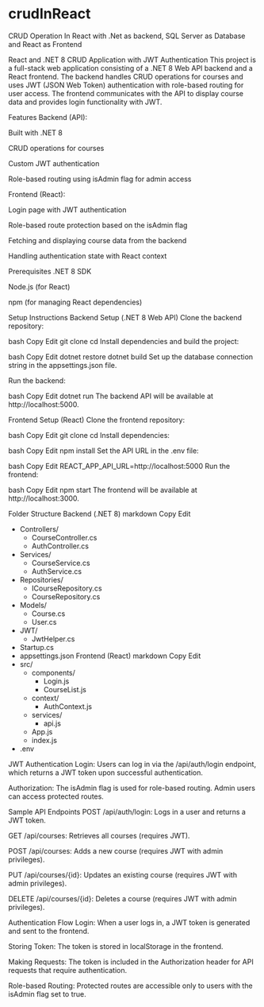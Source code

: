 # crudInReact
CRUD Operation In React with .Net as backend, SQL Server as Database and React as Frontend


React and .NET 8 CRUD Application with JWT Authentication
This project is a full-stack web application consisting of a .NET 8 Web API backend and a React frontend. The backend handles CRUD operations for courses and uses JWT (JSON Web Token) authentication with role-based routing for user access. The frontend communicates with the API to display course data and provides login functionality with JWT.

Features
Backend (API):

Built with .NET 8

CRUD operations for courses

Custom JWT authentication

Role-based routing using isAdmin flag for admin access

Frontend (React):

Login page with JWT authentication

Role-based route protection based on the isAdmin flag

Fetching and displaying course data from the backend

Handling authentication state with React context

Prerequisites
.NET 8 SDK

Node.js (for React)

npm (for managing React dependencies)

Setup Instructions
Backend Setup (.NET 8 Web API)
Clone the backend repository:

bash
Copy
Edit
git clone <repository-url>
cd <backend-directory>
Install dependencies and build the project:

bash
Copy
Edit
dotnet restore
dotnet build
Set up the database connection string in the appsettings.json file.

Run the backend:

bash
Copy
Edit
dotnet run
The backend API will be available at http://localhost:5000.

Frontend Setup (React)
Clone the frontend repository:

bash
Copy
Edit
git clone <repository-url>
cd <frontend-directory>
Install dependencies:

bash
Copy
Edit
npm install
Set the API URL in the .env file:

bash
Copy
Edit
REACT_APP_API_URL=http://localhost:5000
Run the frontend:

bash
Copy
Edit
npm start
The frontend will be available at http://localhost:3000.

Folder Structure
Backend (.NET 8)
markdown
Copy
Edit
- Controllers/
  - CourseController.cs
  - AuthController.cs
- Services/
  - CourseService.cs
  - AuthService.cs
- Repositories/
  - ICourseRepository.cs
  - CourseRepository.cs
- Models/
  - Course.cs
  - User.cs
- JWT/
  - JwtHelper.cs
- Startup.cs
- appsettings.json
Frontend (React)
markdown
Copy
Edit
- src/
  - components/
    - Login.js
    - CourseList.js
  - context/
    - AuthContext.js
  - services/
    - api.js
  - App.js
  - index.js
- .env

JWT Authentication
Login: Users can log in via the /api/auth/login endpoint, which returns a JWT token upon successful authentication.

Authorization: The isAdmin flag is used for role-based routing. Admin users can access protected routes.

Sample API Endpoints
POST /api/auth/login: Logs in a user and returns a JWT token.

GET /api/courses: Retrieves all courses (requires JWT).

POST /api/courses: Adds a new course (requires JWT with admin privileges).

PUT /api/courses/{id}: Updates an existing course (requires JWT with admin privileges).

DELETE /api/courses/{id}: Deletes a course (requires JWT with admin privileges).

Authentication Flow
Login: When a user logs in, a JWT token is generated and sent to the frontend.

Storing Token: The token is stored in localStorage in the frontend.

Making Requests: The token is included in the Authorization header for API requests that require authentication.

Role-based Routing: Protected routes are accessible only to users with the isAdmin flag set to true.